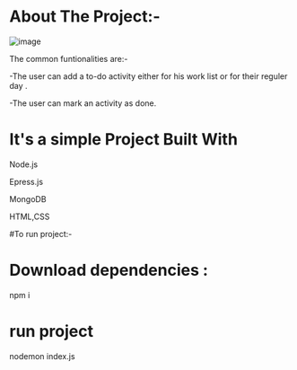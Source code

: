 # About The Project:-
![image](https://github.com/EtzioEjjo/todoList/assets/59229723/f61b58ea-30a8-4e32-91c7-ed69d2d62570)


The common funtionalities are:-

-The user can add a to-do activity either for his work list or for their reguler day .

-The user can mark an activity as done.


# It's a simple Project Built With
Node.js

Epress.js

MongoDB

HTML,CSS

#To run project:-

# Download dependencies :

npm i

# run project

nodemon index.js

